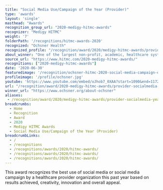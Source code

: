 ```yaml
---
title: "Social Media Use/Campaign of the Year (Provider)"
type: 'awards'
layout: 'single'
masthead: "Awards"
recognition_group_url: "2020-medigy-hitmc-awards"
recognizer: "Medigy HITMC"
weight: '7'
folderPath: '/recognitions/hitmc-awards-2020'
recognized: "Ochsner Health"
recognized_profile: "/recognition/award/2020/medigy-hitmc-awards/provider-socialmedia-year"
about_winner: "One of the largest non-profit, academic, healthcare systems in Louisiana. Since 1942, it has been providing high-quality clinical and hospital patient care to the residents of Louisiana. Ochsner has conducted more than 700 clinical research studies."
source_url: "https://www.hitmc.com/2020-medigy-hitmc-awards/"
recognitions: ["2020-medigy-hitmc-awards"]
date: '2020-06-30'
featuredimage: '/recognition/ochsner-hitmc-2020-social-media-campaign-of-the-year.jpg'
profileimage: '/profile/ochsner.jpg'
youtube: 'https://www.youtube.com/embed/oJhob7_0XAA?start=1090&end=1172'
url: "/recognition/award/2020-medigy-hitmc-awards/provider-socialmedia-year"
winner_url: "https://www.ochsner.org/about-ochsner"
aliases:
 - /recognition/award/2020/medigy-hitmc-awards/provider-socialmedia-year 
breadcrumbs:
  - Home
  - Recognition
  - Award
  - 2020
  - Medigy HITMC Awards
  - Social Media Use/Campaign of the Year (Provider)
breadcrumbLinks:
  - /
  - /recognitions
  - /recognitions/awards/2020/hitmc-awards/
  - /recognitions/awards/2020/hitmc-awards/
  - /recognitions/awards/2020/hitmc-awards/ 
---
```


This award recognizes the best use of social media or social media campaign by a healthcare provider organization this past year based on results achieved, creativity, innovation and overall appeal.